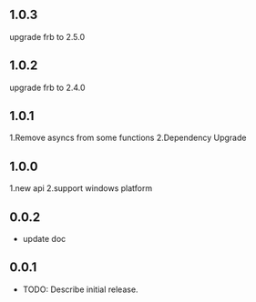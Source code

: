## 1.0.3

upgrade frb to 2.5.0

## 1.0.2

upgrade frb to 2.4.0

## 1.0.1

1.Remove asyncs from some functions
2.Dependency Upgrade

## 1.0.0

1.new api
2.support windows platform


## 0.0.2

* update doc

## 0.0.1

* TODO: Describe initial release.
